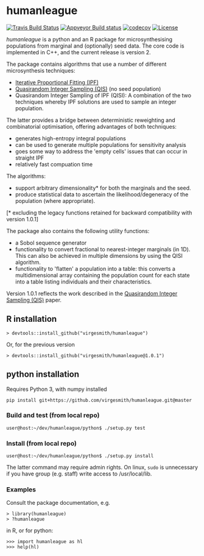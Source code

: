 # humanleague

[![Travis Build Status](https://travis-ci.org/virgesmith/humanleague.png?branch=master)](https://travis-ci.org/virgesmith/humanleague)
[![Appveyor Build status](https://ci.appveyor.com/api/projects/status/x9oypgryt21ndc3p?svg=true)](https://ci.appveyor.com/project/virgesmith/humanleague)
[![codecov](https://codecov.io/gh/virgesmith/humanleague/branch/master/graph/badge.svg)](https://codecov.io/gh/virgesmith/humanleague)
[![License](https://img.shields.io/github/license/mashape/apistatus.svg)](https://opensource.org/licenses/MIT)

*humanleague* is a python and an R package for microsynthesising populations from marginal and (optionally) seed data. The core code is implemented in C++, and the current release is version 2.

The package contains algorithms that use a number of different microsynthesis techniques:
- [Iterative Proportional Fitting (IPF)](https://en.wikipedia.org/wiki/Iterative_proportional_fitting)
- [Quasirandom Integer Sampling (QIS)](http://jasss.soc.surrey.ac.uk/20/4/14.html) (no seed population)
- Quasirandom Integer Sampling of IPF (QISI): A combination of the two techniques whereby IPF solutions are used to sample an integer population.

The latter provides a bridge between deterministic reweighting and combinatorial optimisation, offering advantages of both techniques:
- generates high-entropy integral populations 
- can be used to generate multiple populations for sensitivity analysis
- goes some way to address the 'empty cells' issues that can occur in straight IPF
- relatively fast compuation time

The algorithms: 
- support arbitrary dimensionality* for both the marginals and the seed.
- produce statistical data to ascertain the likelihood/degeneracy of the population (where appropriate).

[* excluding the legacy functions retained for backward compatibility with version 1.0.1]

The package also contains the following utility functions:
- a Sobol sequence generator
- functionality to convert fractional to nearest-integer marginals (in 1D). This can also be achieved in multiple dimensions by using the QISI algorithm.
- functionality to 'flatten' a population into a table: this converts a multidimensional array containing the population count for each state into a table listing individuals and their characteristics. 

Version 1.0.1 reflects the work described in the [Quasirandom Integer Sampling (QIS)](http://jasss.soc.surrey.ac.uk/20/4/14.html) paper.

## R installation
```
> devtools::install_github("virgesmith/humanleague")
```
Or, for the previous version
```
> devtools::install_github("virgesmith/humanleague@1.0.1")
```
## python installation

Requires Python 3, with numpy installed
```
pip install git+https://github.com/virgesmith/humanleague.git@master
```
### Build and test (from local repo)
```
user@host:~/dev/humanleague/python$ ./setup.py test
```
### Install (from local repo)
```
user@host:~/dev/humanleague/python$ ./setup.py install
```
The latter command may require admin rights. On linux, `sudo` is unnecessary if you have group (e.g. staff) write access to /usr/local/lib.

### Examples

Consult the package documentation, e.g.
```
> library(humanleague)
> ?humanleague
```
in R, or for python:
```
>>> import humanleague as hl
>>> help(hl)
```
